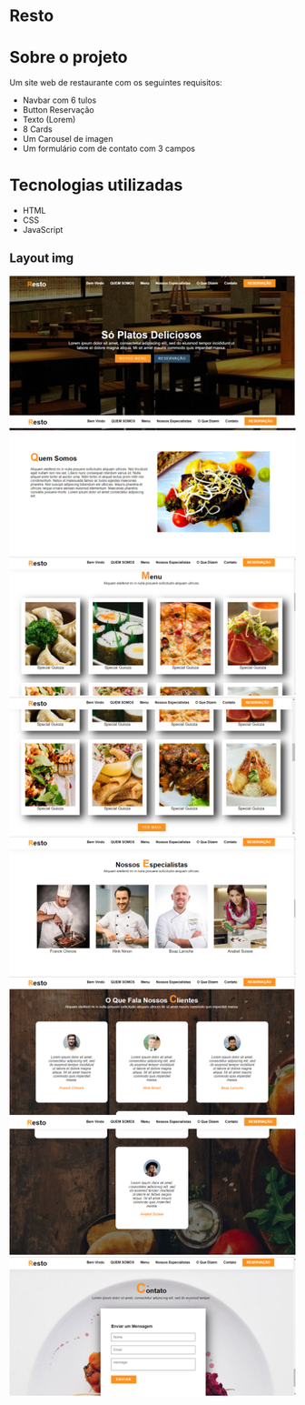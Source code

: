 # Resto

# Sobre o projeto

Um site web de restaurante com os seguintes requisitos:
- Navbar com 6 tulos
-  Button Reservação
- Texto (Lorem)
- 8 Cards
- Um Carousel de imagen
- Um formulário com de contato com 3 campos

 # Tecnologias utilizadas
- HTML
- CSS
- JavaScript

## Layout img

![img web](https://github.com/bustos00/Resto/blob/main/images/la/f1.png)
![img web](https://github.com/bustos00/Resto/blob/main/images/la/f2.png)
![img web](https://github.com/bustos00/Resto/blob/main/images/la/f3.png)
![img web](https://github.com/bustos00/Resto/blob/main/images/la/f4.png)
![img web](https://github.com/bustos00/Resto/blob/main/images/la/f5.png)
![img web](https://github.com/bustos00/Resto/blob/main/images/la/f6.png)
![img web](https://github.com/bustos00/Resto/blob/main/images/la/f7.png)
![img web](https://github.com/bustos00/Resto/blob/main/images/la/f8.png)
